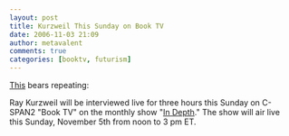 ```yaml
---
layout: post
title: Kurzweil This Sunday on Book TV
date: 2006-11-03 21:09
author: metavalent
comments: true
categories: [booktv, futurism]
---
```

<a href="http://www.kurzweilai.net/news/frame.html?main=news_single.html?id%3D6051">This</a> bears repeating:

Ray Kurzweil will be interviewed live for three hours this Sunday on C-SPAN2 "Book TV" on the monthly show  "<a target="_blank" href="http://www.booktv.org/feature/index.asp?segID=7515&amp;schedID=457">In Depth</a>." The show will air live this Sunday, November 5th from noon to 3 pm ET.
